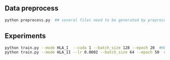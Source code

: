 ## Data preprocess
```bash
python preprocess.py  ## several files need to be generated by preprocess.py  
```

## Experiments
```bash
python train.py --mode HLA_I  --cuda 1 --batch_size 128 --epoch 20  #HLA_I
python train.py --mode HLA_II --lr 0.0002 --batch_size 64 --epoch 50  #HLA_II
```
